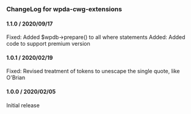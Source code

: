 ### ChangeLog for  wpda-cwg-extensions

#### 1.1.0 / 2020/09/17

Fixed: Added $wpdb->prepare() to all where statements
Added: Added code to support premium version  

#### 1.0.1 / 2020/02/19

Fixed: Revised treatment of tokens to unescape the single quote, like O'Brian

#### 1.0.0 / 2020/02/05

Initial release
